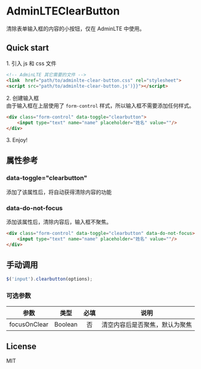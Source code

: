 # AdminLTEClearButton

清除表单输入框的内容的小按钮，仅在 AdminLTE 中使用。


## Quick start

1\.  引入 js 和 css 文件

```html
<!-- AdminLTE 其它需要的文件 -->
<link  href="path/to/adminlte-clear-button.css" rel="stylesheet">
<script src="path/to/adminlte-clear-button.js')}}"></script>
```


2\.  创建输入框  
由于输入框在上层使用了 `form-control` 样式，所以输入框不需要添加任何样式。  


```html
<div class="form-control" data-toggle="clearbutton">
    <input type="text" name="name" placeholder="姓名" value=""/>
</div>
```


3\. Enjoy!

## 属性参考
### data-toggle="clearbutton"
添加了该属性后，将自动获得清除内容的功能  

### data-do-not-focus
添加该属性后，清除内容后，输入框不聚焦。
```html
<div class="form-control" data-toggle="clearbutton" data-do-not-focus>
    <input type="text" name="name" placeholder="姓名" value=""/>
</div>
```
## 手动调用

````js
$('input').clearbutton(options);
````

### 可选参数
| 参数          | 类型    | 必填   | 说明                          |
| ------------ | :-----: | :---: | :---------------------------: |
| focusOnClear | Boolean | 否     | 清空内容后是否聚焦，默认为聚焦    |

## License

MIT  
